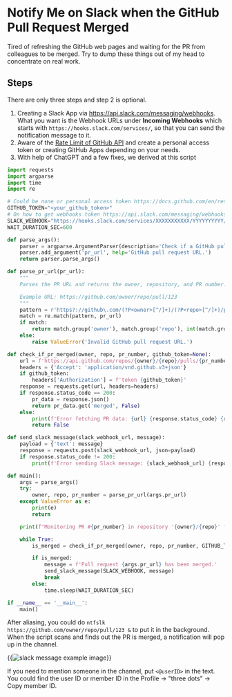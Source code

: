 # Notify Me on Slack when the GitHub Pull Request Merged


Tired of refreshing the GitHub web pages and waiting for the PR from colleagues to be merged.
Try to dump these things out of my head to concentrate on real work.

## Steps
There are only three steps and step 2 is optional.

1. Creating a Slack App via https://api.slack.com/messaging/webhooks. What you want is the Webhook URLs under **Incoming Webhooks** which starts with `https://hooks.slack.com/services/`, so that you can send the notification message to it.
2. Aware of the [Rate Limit of GitHub API](https://docs.github.com/en/rest/using-the-rest-api/rate-limits-for-the-rest-api) and create a personal access token or creating GitHub Apps depending on your needs.
3. With help of ChatGPT and a few fixes, we derived at this script

```python
import requests
import argparse
import time
import re

# Could be none or personal access token https://docs.github.com/en/rest/using-the-rest-api/rate-limits-for-the-rest-api
GITHUB_TOKEN="<your_github_token>"
# On how to get webhooks token https://api.slack.com/messaging/webhooks
SLACK_WEBHOOK="https://hooks.slack.com/services/XXXXXXXXXXX/YYYYYYYYYY/ZZZZZZZZZZZZZZ"
WAIT_DURATION_SEC=600

def parse_args():
    parser = argparse.ArgumentParser(description='Check if a GitHub pull request was merged and send a Slack message.')
    parser.add_argument('pr_url', help='GitHub pull request URL.')
    return parser.parse_args()

def parse_pr_url(pr_url):
    """
    Parses the PR URL and returns the owner, repository, and PR number.

    Example URL: https://github.com/owner/repo/pull/123
    """
    pattern = r'https?://github\.com/(?P<owner>[^/]+)/(?P<repo>[^/]+)/pull/(?P<pr_number>\d+)'
    match = re.match(pattern, pr_url)
    if match:
        return match.group('owner'), match.group('repo'), int(match.group('pr_number'))
    else:
        raise ValueError('Invalid GitHub pull request URL.')

def check_if_pr_merged(owner, repo, pr_number, github_token=None):
    url = f'https://api.github.com/repos/{owner}/{repo}/pulls/{pr_number}'
    headers = {'Accept': 'application/vnd.github.v3+json'}
    if github_token:
        headers['Authorization'] = f'token {github_token}'
    response = requests.get(url, headers=headers)
    if response.status_code == 200:
        pr_data = response.json()
        return pr_data.get('merged', False)
    else:
        print(f'Error fetching PR data: {url} {response.status_code} {response.reason}')
        return False

def send_slack_message(slack_webhook_url, message):
    payload = {'text': message}
    response = requests.post(slack_webhook_url, json=payload)
    if response.status_code != 200:
        print(f'Error sending Slack message: {slack_webhook_url} {response.status_code} {response.reason}')

def main():
    args = parse_args()
    try:
        owner, repo, pr_number = parse_pr_url(args.pr_url)
    except ValueError as e:
        print(e)
        return

    print(f"Monitoring PR #{pr_number} in repository '{owner}/{repo}' for merge status.")

    while True:
        is_merged = check_if_pr_merged(owner, repo, pr_number, GITHUB_TOKEN)

        if is_merged:
            message = f'Pull request {args.pr_url} has been merged.'
            send_slack_message(SLACK_WEBHOOK, message)
            break
        else:
            time.sleep(WAIT_DURATION_SEC)

if __name__ == '__main__':
    main()
```

After aliasing, you could do `ntfslk https://github.com/owner/repo/pull/123 &` to put it in the background.
When the script scans and finds out the PR is merged, a notification will pop up in the channel.

{{<image src="/notify-me-on-slack-when-the-github-pull-request-merged/msg.png" caption="Slack Message Example" alt="slack message example image">}}

If you need to mention someone in the channel, put `<@userID>` in the text. You could find the user ID or member ID in the Profile -> "three dots" -> Copy member ID.
